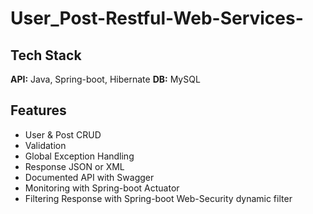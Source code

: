 # User_Post-Restful-Web-Services-

## Tech Stack

**API:** Java, Spring-boot, Hibernate
**DB:** MySQL


## Features

- User & Post CRUD
- Validation
- Global Exception Handling
- Response JSON or XML
- Documented API with Swagger
- Monitoring with Spring-boot Actuator
- Filtering Response with Spring-boot Web-Security dynamic filter
